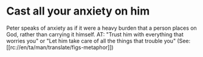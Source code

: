 # Cast all your anxiety on him

Peter speaks of anxiety as if it were a heavy burden that a person places on God, rather than carrying it himself. AT: "Trust him with everything that worries you" or "Let him take care of all the things that trouble you" (See: [[rc://en/ta/man/translate/figs-metaphor]])

